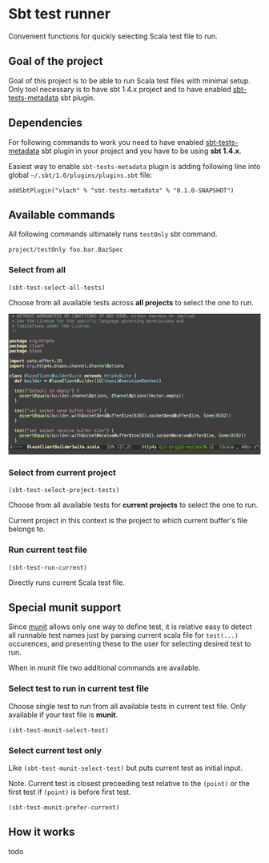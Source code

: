 # Sbt test runner

Convenient functions for quickly selecting Scala test file to run.

## Goal of the project

Goal of this project is to be able to run Scala test files with minimal setup. Only tool necessary is to have sbt 1.4.x project and to have enabled [sbt-tests-metadata](https://github.com/VlachJosef/sbt-tests-metadata) sbt plugin.

## Dependencies

For following commands to work you need to have enabled [sbt-tests-metadata](https://github.com/VlachJosef/sbt-tests-metadata) sbt plugin in your project and you have to be using **sbt 1.4.x**.

Easiest way to enable `sbt-tests-metadata` plugin is adding following line into global `~/.sbt/1.0/plugins/plugins.sbt` file:

```
addSbtPlugin("vlach" % "sbt-tests-metadata" % "0.1.0-SNAPSHOT")
```

## Available commands

All following commands ultimately runs `testOnly` sbt command.

```
project/testOnly foo.bar.BazSpec
```

### Select from all

```elisp
(sbt-test-select-all-tests)
```

Choose from all available tests across **all projects** to select the one to run.

![sbt-test-select-all-tests in action](gifs/sbt-test-select-all-tests.gif)


### Select from current project

```elisp
(sbt-test-select-project-tests)
```

Choose from all available tests for **current projects** to select the one to run.

Current project in this context is the project to which current buffer's file belongs to.


### Run current test file

```elisp
(sbt-test-run-current)
```

Directly runs current Scala test file.


## Special munit support

Since [munit](https://scalameta.org/munit/) allows only one way to define test, it is relative easy to detect all runnable test names just by parsing current scala file for `test(...)` occurences, and presenting these to the user for selecting desired test to run.

When in munit file two additional commands are available.

### Select test to run in current test file

Choose single test to run from all available tests in current test file.
Only available if your test file is **munit**.

```elisp
(sbt-test-munit-select-test)
```

### Select current test only

Like `(sbt-test-munit-select-test)` but puts current test as initial input.

Note. Current test is closest preceeding test relative to the `(point)` or the first test if `(point)` is before first test.

```elisp
(sbt-test-munit-prefer-current)
```

## How it works

todo
